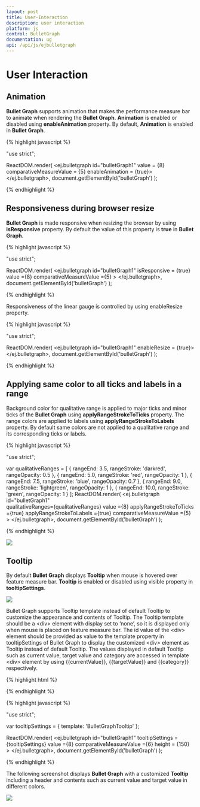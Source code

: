 ```yaml
---
layout: post
title: User-Interaction
description: user interaction
platform: js
control: BulletGraph	
documentation: ug
api: /api/js/ejbulletgraph
---
```


# User Interaction

## Animation

**Bullet Graph** supports animation that makes the performance measure bar to animate when rendering the **Bullet Graph**. **Animation** is enabled or disabled using **enableAnimation** property. By default, **Animation** is enabled in **Bullet Graph**.

{% highlight javascript %}

"use strict";

 ReactDOM.render(
            <ej.bulletgraph id="bulletGraph1"
                            value = {8}					
                            comparativeMeasureValue = {5}
                            enableAnimation = {true}>
            </ej.bulletgraph>,
            document.getElementById('bulletGraph')
            );



{% endhighlight %}

## Responsiveness during browser resize

**Bullet Graph** is made responsive when resizing the browser by using **isResponsive** property. By default the value of this property is **true** in **Bullet Graph**.

{% highlight javascript %}

"use strict";

ReactDOM.render(
            <ej.bulletgraph id="bulletGraph1" isResponsive = {true} value ={8}
                comparativeMeasureValue ={5} >
            </ej.bulletgraph>,
            document.getElementById('bulletGraph')
            );



{% endhighlight %}


Responsiveness of the linear gauge is controlled by using enableResize property.


{% highlight javascript %}

"use strict";

ReactDOM.render(
            <ej.bulletgraph id="bulletGraph1" enableResize = {true}>
            </ej.bulletgraph>,
            document.getElementById('bulletGraph')
);

{% endhighlight %}




## Applying same color to all ticks and labels in a range

Background color for qualitative range is applied to major ticks and minor ticks of the **Bullet Graph** using **applyRangeStrokeToTicks** property. The range colors are applied to labels using **applyRangeStrokeToLabels** property. By default same colors are not applied to a qualitative range and its corresponding ticks or labels.

{% highlight javascript %}

"use strict";

var qualitativeRanges = [
                       { rangeEnd: 3.5, rangeStroke: 'darkred', rangeOpacity: 0.5 },
                       { rangeEnd: 5.0, rangeStroke: 'red', rangeOpacity: 1 },
                       { rangeEnd: 7.5, rangeStroke: 'blue', rangeOpacity: 0.7 },
                       { rangeEnd: 9.0, rangeStroke: 'lightgreen', rangeOpacity: 1 },
                       { rangeEnd: 10.0, rangeStroke: 'green', rangeOpacity: 1 }
    ];
ReactDOM.render(
            <ej.bulletgraph id="bulletGraph1"		                                
                 qualitativeRanges={qualitativeRanges}
                 value ={8}	applyRangeStrokeToTicks ={true}	applyRangeStrokeToLabels ={true}
                 comparativeMeasureValue ={5} >
            </ej.bulletgraph>,
            document.getElementById('bulletGraph')
            );



{% endhighlight %}

![](/js/BulletGraph/User-Interaction_images/User-Interaction_img1.png) 

## Tooltip

By default **Bullet Graph** displays **Tooltip** when mouse is hovered over feature measure bar. **Tooltip** is enabled or disabled using visible property in **tooltipSettings**.

![](/js/BulletGraph/User-Interaction_images/User-Interaction_img2.png) 

Bullet Graph supports Tooltip template instead of default Tooltip to customize the appearance and contents of Tooltip. The Tooltip template should be a &lt;div&gt; element with display set to ‘none’, so it is displayed only when mouse is placed on feature measure bar. The id value of the &lt;div&gt; element should be provided as value to the template property in tooltipSettings of Bullet Graph to display the customized &lt;div&gt; element as Tooltip instead of default Tooltip. The values displayed in default Tooltip such as current value, target value and category are accessed in template &lt;div&gt; element by using {{currentValue}}, {{targetValue}} and {{category}} respectively.

{% highlight html %}

<div id="BulletGraphTooltip" style="display:none; width:125px; padding-top: 10px; padding-bottom:10px; color: blue"> 
    <div align="center" style="color:blue; font-weight:bold"> Sales </div> 
    <table style="color:green"> <tr> <td> Current </td> <td> : </td> </tr> <tr> <td> Target </td> <td> : </td> </tr> </table> 
</div>

{% endhighlight %}

{% highlight javascript %}

"use strict";

var tooltipSettings = { template: 'BulletGraphTooltip' };

ReactDOM.render(
            <ej.bulletgraph id="bulletGraph1" tooltipSettings = {tooltipSettings}	                value ={8}	comparativeMeasureValue ={6} height = {150} >
            </ej.bulletgraph>,
            document.getElementById('bulletGraph')
);  

{% endhighlight %}

The following screenshot displays **Bullet Graph** with a customized **Tooltip** including a header and contents such as current value and target value in different colors.

![](/js/BulletGraph/User-Interaction_images/User-Interaction_img3.png) 

